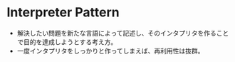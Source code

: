 # Interpreter Pattern
- 解決したい問題を新たな言語によって記述し、そのインタプリタを作ることで目的を達成しようとする考え方。
- 一度インタプリタをしっかりと作ってしまえば、再利用性は抜群。